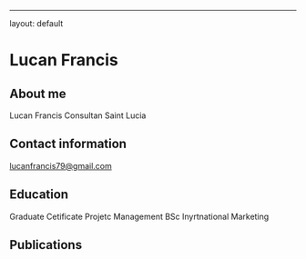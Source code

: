 ---
layout: default
# Lucan Francis

## About me

Lucan Francis Consultan Saint Lucia

## Contact information
lucanfrancis79@gmail.com

## Education

Graduate Cetificate Projetc Management
BSc Inyrtnational Marketing

## Publications

